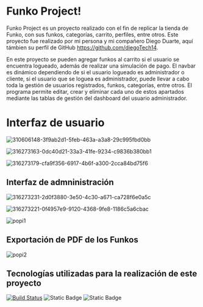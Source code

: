 # Funko Project!

Funko Project es un proyecto realizado con el fin de replicar la tienda de Funko, con sus funkos, categorías, carrito, perfiles, entre otros. Este proyecto fue realizado por mi persona y mi compañero Diego Duarte, aquí támbien su perfil de GitHub https://github.com/diegoTech14.

En este proyecto se pueden agregar funkos al carrito si el usuario se encuentra logueado, además de realizar una simulación de pago. El navbar es dinámico dependiendo de si el usuario logueado es administrador o cliente, si el
usuario que se loguea es administrador, puede llevar a cabo toda la gestión de usuarios registrados, funkos, categorías, entre otros. El programa permite editar, crear y eliminar cada uno de estos apartados mediante las tablas de gestión del dashboard del usuario administrador.

# Interfaz de usuario
![310606148-3f9ab2d1-5feb-463a-a3a8-29c995fbd0bb](https://github.com/QuiqueCode/funkoProject/assets/149546547/7adc6f9d-933b-45e4-be02-fa9732ac671e)

![316273163-0dc40d21-33a3-41fe-9234-c9836b380bb1](https://github.com/QuiqueCode/funkoProject/assets/149546547/5e009276-c836-4da6-9dd2-73cebc2f5208)

![316273179-cfa9f356-6917-4b6f-a300-2cca84bd75f6](https://github.com/QuiqueCode/funkoProject/assets/149546547/1058b0ac-7be7-4a76-b10d-a3f701836faa)


## Interfaz de admninistración

![316273231-2d0f3880-3e50-4c30-a671-ca728f6e0a5c](https://github.com/QuiqueCode/funkoProject/assets/149546547/5f6cfcb7-2844-4404-b1a7-41d157ddcb74)

![316273221-0f4957e9-9120-4368-9fe8-1186c5a6cbac](https://github.com/QuiqueCode/funkoProject/assets/149546547/16400882-9d19-4b59-902f-fad0a6e7a592)

![popi1](https://github.com/QuiqueCode/funkoProject/assets/149546547/abe61439-2b09-4bb8-abe3-2d030dcc4ae9)

## Exportación de PDF de los Funkos

![popi2](https://github.com/QuiqueCode/funkoProject/assets/149546547/c2116296-b0c7-46a7-8f8a-fe31e967d5aa)


## Tecnologías utilizadas para la realización de este proyecto


[![Build Status](https://img.shields.io/badge/build-MySQL-4479A1?style=for-the-badge&logo=MySQL&logoColor=white&label=%20&labelColor=black&color=4479A1&cacheSeconds=3600)](https://img.shields.io/badge/build-MySQL-4479A1?style=for-the-badge&logo=MySQL&logoColor=white&label=%20&labelColor=black&color=4479A1&cacheSeconds=3600) 
![Static Badge](https://img.shields.io/badge/https%3A%2F%2Fimg.shields.io%2Fbadge%2F%3AbadgeContent%3Fstyle%3Dfor-PHP-badge%26logo%3Dlaravel%26logoColor%3D%2523FF2D20%26label%3D%2520%26labelColor%3Dblack%26color%3D%2523FF2D20%26cacheSeconds%3D3600?style=for-the-badge&logo=php&logoColor=white&label=%20&labelColor=black&color=%23777BB4&cacheSeconds=3600) 
![Static Badge](https://img.shields.io/badge/https%3A%2F%2Fimg.shields.io%2Fbadge%2Fany_text-Angular-blue?style=for-the-badge&logo=Angular&logoColor=white&label=%20&labelColor=black&color=%23DD1100&cacheSeconds=3600)



